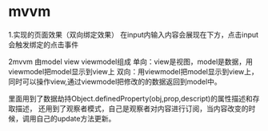 # mvvm
1.实现的页面效果（双向绑定效果）
在input内输入内容会展现在下方，点击input会触发绑定的点击事件

2mvvm 由model view viewmodel组成
单向：view是视图，model是数据，用viewmodel把model显示到view上
双向：用viewmodel把model显示到view上，同时可以操作view,通过viewmodel把修改的的数据返回到model中。


里面用到了数据劫持Object.definedProperty(obj,prop,descript)的属性描述和存取描述，
还用到了观察者模式，自己是观察者对内容进行订阅，当内容改变的时候，调用自己的update方法更新。
